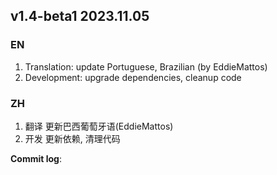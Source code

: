 ## **v1.4-beta1 2023.11.05**

### EN

1. Translation: update Portuguese, Brazilian (by EddieMattos)
2. Development: upgrade dependencies, cleanup code




### ZH

1. 翻译 更新巴西葡萄牙语(EddieMattos)
2. 开发 更新依赖, 清理代码




**Commit log**: 

